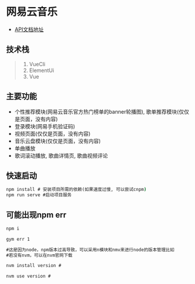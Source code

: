 # 网易云音乐

- [API文档地址](https://binaryify.github.io/NeteaseCloudMusicApi/#/?id=neteasecloudmusicapi)

## 技术栈

> 1. VueCli
> 2. ElementUi
> 3. Vue

## 主要功能

- 个性推荐模块(网易云音乐官方热门榜单的banner轮播图),  歌单推荐模块(仅仅是页面，没有内容)
- 登录模块(网易手机验证码)
- 视频页面(仅仅是页面，没有内容)
- 音乐云盘模块(仅仅是页面，没有内容)
- 单曲播放
- 歌词滚动播放, 歌曲详情页, 歌曲视频评论

## 快速启动

```cmd
npm install # 安装项目所需的依赖(如果速度过慢, 可以尝试cnpm)
npm run serve #启动项目服务
```

## 可能出现npm err

```cmd
npm i

gym err 1

#这是因为node，npm版本过高导致，可以采用n模块和nmv来进行node的版本管理比如
#若没有nvm，可以在nvm官网下载

nvm install version #

nvm use version #
```
